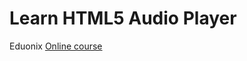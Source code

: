 # Learn HTML5 Audio Player

Eduonix [Online course][course]

[course]: https://www.eduonix.com/dashboard/Learn-HTML5-Audio-Player
